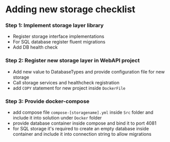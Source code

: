 # Adding new storage checklist

### Step 1: Implement storage layer library
- Register storage interface implementations
- For SQL database register fluent migrations
- Add DB health check

### Step 2: Register new storage layer in WebAPI project
- Add new value to DatabaseTypes and provide configuration file for new storage
- Call storage services and healthcheck registration
- add `COPY` statement for new project inside `DockerFile`

### Step 3: Provide docker-compose
- add compose file `compose-[storagename].yml` inside `Src` folder and include it into solution under `Docker` folder
- provide database container inside compose and bind it to port 4081
- for SQL storage it's required to create an empty database inside container and include it into connection string to allow migrations